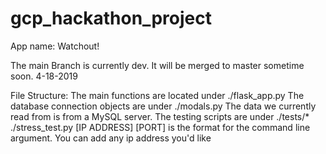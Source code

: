 # gcp_hackathon_project
App name: Watchout!

The main Branch is currently dev. It will be merged to master sometime soon. 4-18-2019

File Structure:
    The main functions are located under ./flask_app.py
    The database connection objects are under ./modals.py
    The data we currently read from is from a MySQL server.
    The testing scripts are under ./tests/*
        ./stress_test.py [IP ADDRESS] [PORT] is the format for the 
        command line argument. You can add any ip address you'd like
      
